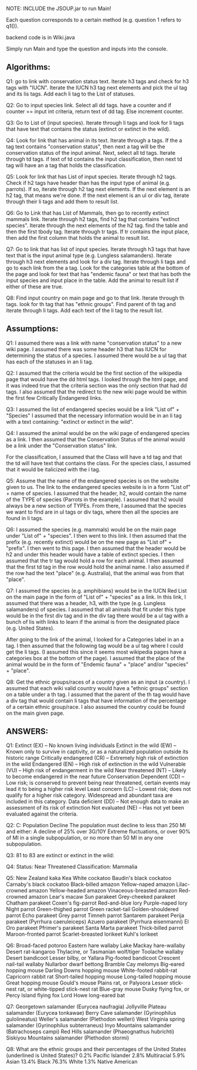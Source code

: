NOTE: INCLUDE the JSOUP.jar to run Main!


Each question corresponds to a certain method (e.g. question 1 refers to q1()).

backend code is in Wiki.java

Simply run Main and type the question and inputs into the console.

## Algorithms:
Q1: go to link with conservation status text. Iterate h3 tags and check for h3 tags with "IUCN".
Iterate the IUCN h3 tag next elements and pick the ul tag and its lis tags. Add each li tag to
the List of statuses.

Q2: Go to input species link. Select all dd tags. have a counter and if counter == input int
criteria, return text of dd tag. Else increment counter.

Q3: Go to List of (input species). Iterate through li tags and look for li tags that have text
that contains the status (extinct or extinct in the wild).

Q4: Look for link that has animal in its text. Iterate through a tags. If the a tag text contains 
"conservation status", then next a tag will be the conservation status of the input animal. Next, 
select all td tags. Iterate through td tags. 
if text of td contains the input classification, then next td tag
will have an a tag that holds the classification.

Q5: Look for link that has List of input species. Iterate through h2 tags. Check if h2 tags
have header than has the input type of animal (e.g. parrots). If so, iterate through
h2 tag next elements. If the next element is an h2 tag, that means we're done. If the next element
is an ul or div tag, iterate through their li tags and add them to result list.

Q6: Go to Link that has List of Mammals, then go to recently extinct mammals link. Iterate
through h2 tags, find h2 tag that contains "extinct species". Iterate through the next elements
of the h2 tag. find the table and then the first tbody tag. Iterate through tr tags.
If tr contains the input place, then add the first column that holds the animal to result list.

Q7: Go to link that has list of input species. Iterate through h3 tags that have text 
that is the input animal type (e.g. Lungless salamanders). Iterate through h3 next elements
and look for a div tag. Iterate through li tags and go to each link from the a tag. Look for 
the categories table at the bottom of the page and look for text that has "endemic fauna" or text 
that has both the input species and input place in the table. Add the animal to result list
if either of these are true.

Q8: Find input country on main page and go to that link. Iterate through th tags. look for th
tag that has "ethnic groups". Find parent of th tag and iterate through li tags. Add each text of
the li tag to the result list.
 

## Assumptions:

Q1: I assumed there was a link with name "conservation status" to a new wiki page. I assumed
there was some header h3 that has IUCN for determining the status of a species. I assumed
there would be a ul tag that has each of the statuses in an li tag.

Q2: I assumed that the criteria would be the first section of the wikipedia page that would have the 
dd html tags. I looked through the html page, and it was indeed true that the criteria section
was the only section that had dd tags. I also assumed that the redirect to the new wiki page
would be within the first few Critically Endangered links.

Q3: I assumed the list of endangered species would be a link "List of" + "Species"
I assumed that the necessary information would be in an li tag with a text containing:
"extinct or extinct in the wild".

Q4: I assumed the animal would be on the wiki page of endangered species as a link. I then 
assumed that the Conservation Status of the animal would be a link under the "Conservation status"
link. 

For the classification, I assumed that the Class will have a td tag and that the td will have text
that contains the class. For the species class, I assumed that it would be italicized 
with the i tag.

Q5: Assume that the name of the endangered species is on the website given to us. The link
to the endangered species website is in a form "List of" + name of species. I assumed that
the header, h2, would contain the name of the TYPE of species (Parrots in the example). I assumed
that h2 would always be a new section of TYPEs. From there, I assumed that the species we want to
find are in ul tags or div tags, where then all the species are found in li tags. 

Q6: I assumed the species (e.g. mammals) would be on the main page under "List of" + "species". I 
then went to this link. I then assumed that the prefix (e.g. recently extinct) 
would be on the new page as "List of" + "prefix". I then went to this page. I then assumed that
the header would be h2 and under this header would have a table of extinct species. I 
then assumed that the tr tag would hold a row for each animal. I then assumed that the first td
tag in the row would hold the animal name. I also assumed if the row had the text "place" 
(e.g. Australia), that the animal was from that "place".

Q7: I assumed the species (e.g. amphibians) would be in the IUCN Red List on the main page in 
the form of "List of" + "species" as a link. In this link, I assumed that there was a header, h3,
with the type (e.g. Lungless salamanders) of species. I assumed that all animals that fit under 
this type would be in the first div tag and in the div tag there would be a ul tag with a 
bunch of lis with links to learn if the animal is from the designated place (e.g. United States). 

After going to the link of the animal, I looked for a Categories label in an a tag. I then 
assumed that the following tag would be a ul tag where I could get the li tags. (I assumed this 
since it seems most wikipedia pages have a categories box at the bottom of the page). I assumed
that the place of the animal would be in the form of "Endemic fauna" + "place" and/or
"species" + "place". 

Q8: Get the ethnic groups/races of a country given as an input (a country). I assumed that each
wiki valid country would have a "ethnic groups" section on a table under a th tag. 
I assumed that the parent of the th tag would have a div tag that would contain li tags that
have information of the percentage of a certain ethnic group/race. I also assumed the country
could be found on the main given page.



## ANSWERS:

Q1: 
Extinct (EX) – No known living individuals
Extinct in the wild (EW) – Known only to survive in captivity, or as a naturalized population 
outside its historic range
Critically endangered (CR) – Extremely high risk of extinction in the wild
Endangered (EN) – High risk of extinction in the wild
Vulnerable (VU) – High risk of endangerment in the wild
Near threatened (NT) – Likely to become endangered in the near future
Conservation Dependent (CD) – Low risk; is conserved to prevent being near threatened, certain 
events may lead it to being a higher risk level
Least concern (LC) – Lowest risk; does not qualify for a higher risk category. Widespread and 
abundant taxa are included in this category.
Data deficient (DD) – Not enough data to make an assessment of its risk of extinction
Not evaluated (NE) – Has not yet been evaluated against the criteria.

Q2: C: Population Decline The population must decline to less than 250 MI and either: 
A decline of 25% over 3G/10Y Extreme fluctuations, or over 90% of MI in a single subpopulation, 
or no more than 50 MI in any one subpopulation.

Q3: 81 to 83 are extinct or extinct in the wild:

Q4: Status: Near Threatened
Classification: Mammalia

Q5: New Zealand kaka
Kea
White cockatoo
Baudin's black cockatoo
Carnaby's black cockatoo
Black-billed amazon
Yellow-naped amazon
Lilac-crowned amazon
Yellow-headed amazon
Vinaceous-breasted amazon
Red-crowned amazon
Lear's macaw
Sun parakeet
Grey-cheeked parakeet
Chatham parakeet
Coxen's fig-parrot
Red-and-blue lory
Purple-naped lory
Night parrot
Green-thighed parrot
Green racket-tail
Golden-shouldered parrot
Echo parakeet
Grey parrot
Timneh parrot
Santarem parakeet
Perija parakeet (Pyrrhura caeruleiceps)
Azuero parakeet (Pyrrhura eisenmanni)
El Oro parakeet
Pfrimer's parakeet
Santa Marta parakeet
Thick-billed parrot
Maroon-fronted parrot
Scarlet-breasted lorikeet
Kuhl's lorikeet

Q6: Broad-faced potoroo
Eastern hare wallaby
Lake Mackay hare-wallaby
Desert rat-kangaroo
Thylacine, or Tasmanian wolf/tiger
Toolache wallaby
Desert bandicoot
Lesser bilby, or Yallara
Pig-footed bandicoot
Crescent nail-tail wallaby
Nullarbor dwarf bettong
Bramble Cay melomys
Big-eared hopping mouse
Darling Downs hopping mouse
White-footed rabbit-rat
Capricorn rabbit rat
Short-tailed hopping mouse
Long-tailed hopping mouse
Great hopping mouse
Gould's mouse
Plains rat, or Palyoora
Lesser stick-nest rat, or white-tipped stick-nest rat
Blue-gray mouse
Dusky flying fox, or Percy Island flying fox
Lord Howe long-eared bat

Q7: Georgetown salamander (Eurycea naufragia)
Jollyville Plateau salamander (Eurycea tonkawae)
Berry Cave salamander (Gyrinophilus gulolineatus)
Weller's salamander (Plethodon welleri)
West Virginia spring salamander (Gyrinophilus subterraneus)
Inyo Mountains salamander (Batrachoseps campi)
Red Hills salamander (Phaeognathus hubrichti)
Siskiyou Mountains salamander (Plethodon stormi)

Q8: What are the ethnic groups and their percentages of the United States 
(underlined is United States)?
0.2% Pacific Islander
2.8% Multiracial
5.9% Asian
13.4% Black
76.3% White
1.3% Native American




